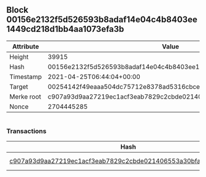 ## Block 00156e2132f5d526593b8adaf14e04c4b8403ee1449cd218d1bb4aa1073efa3b

Attribute | Value
--- | ---
Height | 39915
Hash | 00156e2132f5d526593b8adaf14e04c4b8403ee1449cd218d1bb4aa1073efa3b
Timestamp | 2021-04-25T06:44:04+00:00
Target | 00254142f49eaaa504dc75712e8378ad5316cbcead634704b3734b6271167cc4
Merke root | c907a93d9aa27219ec1acf3eab7829c2cbde021406553a30bfab34feb75a15bf
Nonce | 2704445285

```

```

### Transactions

Hash | Amount
--- | ---
[c907a93d9aa27219ec1acf3eab7829c2cbde021406553a30bfab34feb75a15bf](c907a93d9aa27219ec1acf3eab7829c2cbde021406553a30bfab34feb75a15bf.md) | 10.00000000 SKEPTI 
